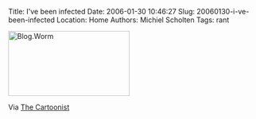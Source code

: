 Title: I've been infected
Date: 2006-01-30 10:46:27
Slug: 20060130-i-ve-been-infected
Location: Home
Authors: Michiel Scholten
Tags: rant

<p><a href="http://www.moox.nl/blogworm/">
  <img src="http://www.moox.nl/blogworm/virus.gif" width="244" height="131" border="0" alt="Blog.Worm">
</a></p>

<p>Via <a href="http://www.zeigermann.com/cartoonist/">The Cartoonist</a></p>